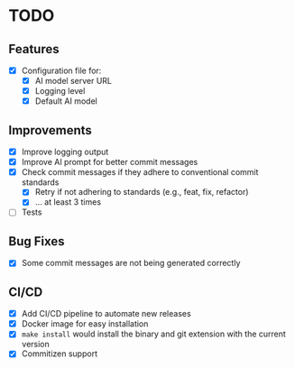 # TODO

## Features

- [X] Configuration file for:
  - [X] AI model server URL
  - [X] Logging level
  - [X] Default AI model

## Improvements

- [X] Improve logging output
- [X] Improve AI prompt for better commit messages
- [X] Check commit messages if they adhere to conventional commit standards
  - [X] Retry if not adhering to standards (e.g., feat, fix, refactor)
  - [X] ... at least 3 times
- [ ] Tests

## Bug Fixes

- [X] Some commit messages are not being generated correctly 

## CI/CD

- [X] Add CI/CD pipeline to automate new releases
- [X] Docker image for easy installation
- [X] `make install` would install the binary and git extension with the current version
- [X] Commitizen support
